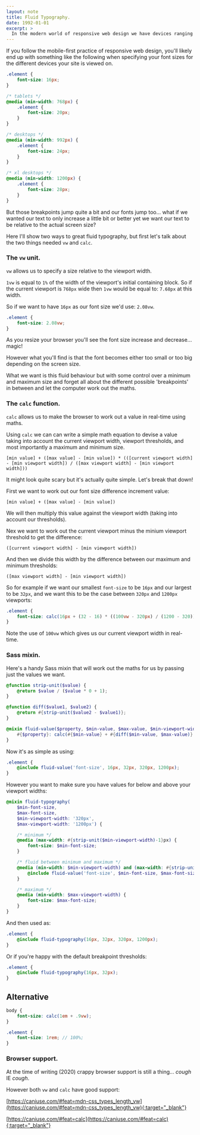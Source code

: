 ```yaml
---
layout: note
title: Fluid Typography.
date: 1992-01-01
excerpt: >
  In the modern world of responsive web design we have devices ranging from watches to televisions, and as more devices with varying screen sizes appear on the market, specifying a font size for each 'breakpoint' isn't a feasible approach going forward... introducing Fluid Typography!
---
```


If you follow the mobile-first practice of responsive web design, you'll likely end up with something like the following when specifying your font sizes for the different devices your site is viewed on.

```css
.element {
    font-size: 16px;
}

/* tablets */
@media (min-width: 768px) {
    .element {
        font-size: 20px;
    }
}

/* desktops */
@media (min-width: 992px) {
    .element {
        font-size: 24px;
    }
}

/* xl desktops */
@media (min-width: 1200px) {
    .element {
        font-size: 28px;
    }
}
```

But those breakpoints jump quite a bit and our fonts jump too... what if we wanted our text to only increase a little bit or better yet we want our text to be relative to the actual screen size?

Here I'll show two ways to great fluid typography, but first let's talk about the two things needed `vw` and `calc`.

### The `vw` unit.

`vw` allows us to specify a size relative to the viewport width.

`1vw` is equal to `1%` of the width of the viewport's initial containing block. So if the current viewport is `768px` wide then `1vw` would be equal to: `7.68px` at this width.

So if we want to have `16px` as our font size we'd use: `2.08vw`.

```css
.element {
    font-size: 2.08vw;
}
```

As you resize your browser you'll see the font size increase and decrease... magic!

However what you'll find is that the font becomes either too small or too big depending on the screen size.

What we want is this fluid behaviour but with some control over a minimum and maximum size and forget all about the different possible 'breakpoints' in between and let the computer work out the maths.

### The `calc` function.

`calc` allows us to make the browser to work out a value in real-time using maths.

Using `calc` we can can write a simple math equation to devise a value taking into account the current viewport width, viewport thresholds, and most importantly a maximum and minimum size.

`[min value] + ([max value] - [min value]) * (([current viewport width] - [min viewport width]) / ([max viewport width] - [min viewport width]))
`

It might look quite scary but it's actually quite simple. Let's break that down!

First we want to work out our font size difference increment value:

`[min value] + ([max value] - [min value])`

We will then multiply this value against the viewport width (taking into account our thresholds).

Nex we want to work out the current viewport minus the minium viewport threshold to get the difference:

`([current viewport width] - [min viewport width])`

And then we divide this width by the difference between our maximum and minimum thresholds:

`([max viewport width] - [min viewport width])`

So for example if we want our smallest `font-size` to be `16px` and our largest to be `32px`, and we want this to be the case between `320px` and `1200px` viewports:

```scss
.element {
    font-size: calc(16px + (32 - 16) * ((100vw - 320px) / (1200 - 320)));
}
```

Note the use of `100vw` which gives us our current viewport width in real-time.

### Sass mixin.

Here's a handy Sass mixin that will work out the maths for us by passing just the values we want.

```scss
@function strip-unit($value) {
    @return $value / ($value * 0 + 1);
}

@function diff($value1, $value2) {
    @return #{strip-unit($value2 - $value1)};
}

@mixin fluid-value($property, $min-value, $max-value, $min-viewport-width, $max-viewport-width) {
    #{$property}: calc(#{$min-value} + #{diff($min-value, $max-value)} * ((100vw - #{$min-viewport-width}) / #{diff($min-viewport-width, $max-viewport-width)}));
}
```

Now it's as simple as using:

```scss
.element {
    @include fluid-value('font-size', 16px, 32px, 320px, 1200px);
}
```

However you want to make sure you have values for below and above your viewport widths:

```scss
@mixin fluid-typography(
    $min-font-size,
    $max-font-size,
    $min-viewport-width: '320px',
    $max-viewport-width: '1200px') {

    /* minimum */
    @media (max-width: #{strip-unit($min-viewport-width)-1}px) {
        font-size: $min-font-size;
    }

    /* fluid between minimum and maximum */
    @media (min-width: $min-viewport-width) and (max-width: #{strip-unit($max-viewport-width)-1}px) {
        @include fluid-value('font-size', $min-font-size, $max-font-size, $min-viewport-width, $max-viewport-width);
    }

    /* maximum */
    @media (min-width: $max-viewport-width) {
        font-size: $max-font-size;
    }
}
```

And then used as:

```scss
.element {
    @include fluid-typography(16px, 32px, 320px, 1200px);
}
```

Or if you're happy with the default breakpoint thresholds:

```scss
.element {
    @include fluid-typography(16px, 32px);
}
```

## Alternative

```scss
body {
    font-size: calc(1em + .9vw);
}

.element {
    font-size: 1rem; // 100%;
}
```


### Browser support.

At the time of writing (2020) crappy browser support is still a thing... *cough* IE *cough*.

However both `vw` and `calc` have good support:

[https://caniuse.com/#feat=mdn-css_types_length_vw](https://caniuse.com/#feat=mdn-css_types_length_vw){:target="_blank"}

[https://caniuse.com/#feat=calc](https://caniuse.com/#feat=calc){:target="_blank"}
